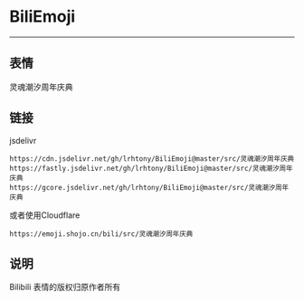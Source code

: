 # BiliEmoji
---
## 表情
灵魂潮汐周年庆典
## 链接
jsdelivr
```
https://cdn.jsdelivr.net/gh/lrhtony/BiliEmoji@master/src/灵魂潮汐周年庆典
https://fastly.jsdelivr.net/gh/lrhtony/BiliEmoji@master/src/灵魂潮汐周年庆典
https://gcore.jsdelivr.net/gh/lrhtony/BiliEmoji@master/src/灵魂潮汐周年庆典
```
或者使用Cloudflare
```
https://emoji.shojo.cn/bili/src/灵魂潮汐周年庆典
```
## 说明
Bilibili 表情的版权归原作者所有
